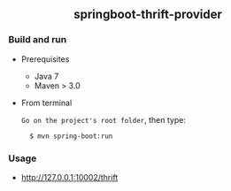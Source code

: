 ## <center>springboot-thrift-provider</center>

### Build and run

+ Prerequisites

	- Java 7
	- Maven > 3.0

+ From terminal

	`Go on the project's root folder`, then type:

    	$ mvn spring-boot:run


### Usage

- http://127.0.0.1:10002/thrift
